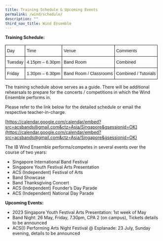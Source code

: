 ```yaml
---
title: Training Schedule & Upcoming Events
permalink: /wind/schedule/
description: ""
third_nav_title: Wind Ensemble
---
```

**Training Schedule:**

<style type="text/css">
.tg  {border-collapse:collapse;border-spacing:0;}
.tg td{border-color:black;border-style:solid;border-width:1px;font-family:Arial, sans-serif;font-size:14px;
  overflow:hidden;padding:10px 5px;word-break:normal;}
.tg th{border-color:black;border-style:solid;border-width:1px;font-family:Arial, sans-serif;font-size:14px;
  font-weight:normal;overflow:hidden;padding:10px 5px;word-break:normal;}
.tg .tg-cly1{text-align:left;vertical-align:middle}
</style>
<table class="tg">
<thead>
  <tr>
    <th class="tg-cly1">Day</th>
    <th class="tg-cly1">Time</th>
    <th class="tg-cly1">Venue</th>
    <th class="tg-cly1">Comments</th>
  </tr>
</thead>
<tbody>
  <tr>
    <td class="tg-cly1">Tuesday</td>
    <td class="tg-cly1">4.15pm – 6.30pm</td>
    <td class="tg-cly1">Band Room</td>
    <td class="tg-cly1">Combined</td>
  </tr>
  <tr>
    <td class="tg-cly1">Friday</td>
    <td class="tg-cly1">1.30pm – 6.30pm</td>
    <td class="tg-cly1">Band Room / Classrooms</td>
    <td class="tg-cly1">Combined / Tutorials</td>
  </tr>
</tbody>
</table>

The training schedule above serves as a guide. There will be additional rehearsals to prepare for the concerts / competitions in which the Wind Ensemble performs in.

Please refer to the link below for the detailed schedule or email the respective teacher-in-charge.

[https://calendar.google.com/calendar/embed?src=acsbands@gmail.com&ctz=Asia/Singapore&gsessionid=OK](https://calendar.google.com/calendar/embed?src=acsbands@gmail.com&ctz=Asia/Singapore&gsessionid=OK)

The IB Wind Ensemble performs/competes in several events over the course of two years:

*   Singapore International Band Festival
*   Singapore Youth Festival Arts Presentation
*   ACS (Independent) Festival of Arts
*   Band Showcase
*   Band Thanksgiving Concert
*   ACS (Independent) Founder’s Day Parade
*   ACS (Independent) National Day Parade

**Upcoming Events:**

*   2023 Singapore Youth Festival Arts Presentation: 1st week of May
*   Band Night: 26 May, Friday, 7.30pm, CPA 2 (on campus), Tickets details to be announced
*   ACS(I) Performing Arts Night Festival @ Esplanade: 23 July, Sunday evening, details to be announced